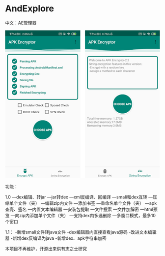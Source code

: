 # AndExplore
中文：AE管理器

![](https://github.com/FlyingYu-Z/ApkEncryptor/raw/main/screenshot.png)


功能：

1.0
—dex编辑、转jar
—jar转dex
—xml反编译、回编译
—smali和dex互转
—压缩单个文件（夹）
—编辑zip内文件
—添加书签
—重命名单个文件（夹）
—apk查壳、签名
—内置文本编辑器
—安装包提取
—文件搜索
—文件加解密
—html预览
—向zip内添加单个文件（夹）
—支持dex内多选删除
—多窗口模式，最多10个窗口

1.1：
-新增smali文件转java文件
-dex编辑器内直接查看java源码
-改进文本编辑器
-新增dex反编译为java
-新增dex、apk字符串加密


本项目不再维护，开源出来供有志之士研究
